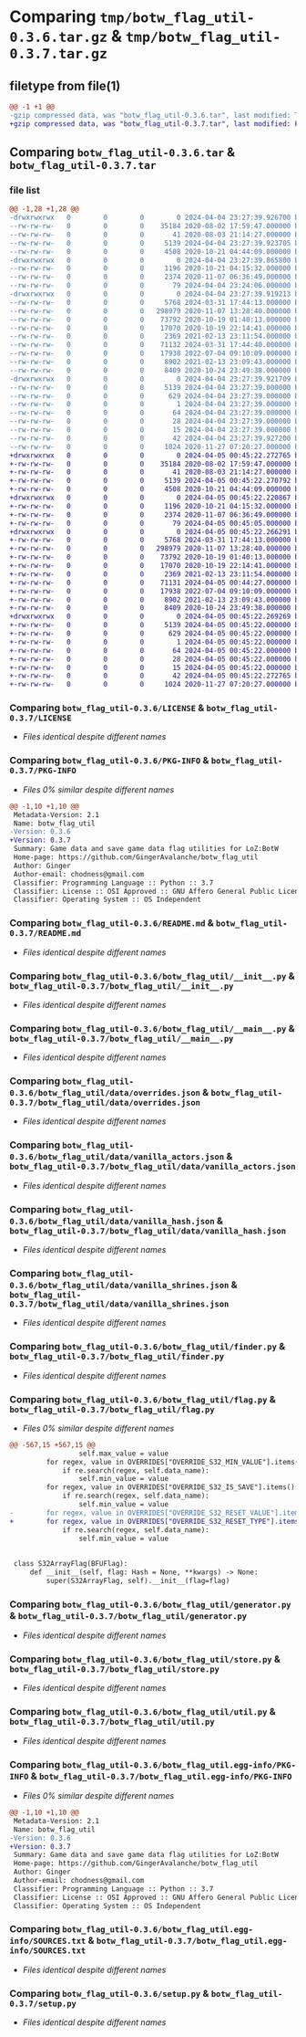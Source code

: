 # Comparing `tmp/botw_flag_util-0.3.6.tar.gz` & `tmp/botw_flag_util-0.3.7.tar.gz`

## filetype from file(1)

```diff
@@ -1 +1 @@
-gzip compressed data, was "botw_flag_util-0.3.6.tar", last modified: Thu Apr  4 23:27:39 2024, max compression
+gzip compressed data, was "botw_flag_util-0.3.7.tar", last modified: Fri Apr  5 00:45:22 2024, max compression
```

## Comparing `botw_flag_util-0.3.6.tar` & `botw_flag_util-0.3.7.tar`

### file list

```diff
@@ -1,28 +1,28 @@
-drwxrwxrwx   0        0        0        0 2024-04-04 23:27:39.926700 botw_flag_util-0.3.6/
--rw-rw-rw-   0        0        0    35184 2020-08-02 17:59:47.000000 botw_flag_util-0.3.6/LICENSE
--rw-rw-rw-   0        0        0       41 2020-08-03 21:14:27.000000 botw_flag_util-0.3.6/MANIFEST.in
--rw-rw-rw-   0        0        0     5139 2024-04-04 23:27:39.923705 botw_flag_util-0.3.6/PKG-INFO
--rw-rw-rw-   0        0        0     4508 2020-10-21 04:44:09.000000 botw_flag_util-0.3.6/README.md
-drwxrwxrwx   0        0        0        0 2024-04-04 23:27:39.865800 botw_flag_util-0.3.6/botw_flag_util/
--rw-rw-rw-   0        0        0     1196 2020-10-21 04:15:32.000000 botw_flag_util-0.3.6/botw_flag_util/__init__.py
--rw-rw-rw-   0        0        0     2374 2020-11-07 06:36:49.000000 botw_flag_util-0.3.6/botw_flag_util/__main__.py
--rw-rw-rw-   0        0        0       79 2024-04-04 23:24:06.000000 botw_flag_util-0.3.6/botw_flag_util/__version__.py
-drwxrwxrwx   0        0        0        0 2024-04-04 23:27:39.919213 botw_flag_util-0.3.6/botw_flag_util/data/
--rw-rw-rw-   0        0        0     5768 2024-03-31 17:44:13.000000 botw_flag_util-0.3.6/botw_flag_util/data/overrides.json
--rw-rw-rw-   0        0        0   298979 2020-11-07 13:28:40.000000 botw_flag_util-0.3.6/botw_flag_util/data/vanilla_actors.json
--rw-rw-rw-   0        0        0    73792 2020-10-19 01:40:13.000000 botw_flag_util-0.3.6/botw_flag_util/data/vanilla_hash.json
--rw-rw-rw-   0        0        0    17070 2020-10-19 22:14:41.000000 botw_flag_util-0.3.6/botw_flag_util/data/vanilla_shrines.json
--rw-rw-rw-   0        0        0     2369 2021-02-13 23:11:54.000000 botw_flag_util-0.3.6/botw_flag_util/finder.py
--rw-rw-rw-   0        0        0    71132 2024-03-31 17:44:40.000000 botw_flag_util-0.3.6/botw_flag_util/flag.py
--rw-rw-rw-   0        0        0    17938 2022-07-04 09:10:09.000000 botw_flag_util-0.3.6/botw_flag_util/generator.py
--rw-rw-rw-   0        0        0     8902 2021-02-13 23:09:43.000000 botw_flag_util-0.3.6/botw_flag_util/store.py
--rw-rw-rw-   0        0        0     8409 2020-10-24 23:49:38.000000 botw_flag_util-0.3.6/botw_flag_util/util.py
-drwxrwxrwx   0        0        0        0 2024-04-04 23:27:39.921709 botw_flag_util-0.3.6/botw_flag_util.egg-info/
--rw-rw-rw-   0        0        0     5139 2024-04-04 23:27:39.000000 botw_flag_util-0.3.6/botw_flag_util.egg-info/PKG-INFO
--rw-rw-rw-   0        0        0      629 2024-04-04 23:27:39.000000 botw_flag_util-0.3.6/botw_flag_util.egg-info/SOURCES.txt
--rw-rw-rw-   0        0        0        1 2024-04-04 23:27:39.000000 botw_flag_util-0.3.6/botw_flag_util.egg-info/dependency_links.txt
--rw-rw-rw-   0        0        0       64 2024-04-04 23:27:39.000000 botw_flag_util-0.3.6/botw_flag_util.egg-info/entry_points.txt
--rw-rw-rw-   0        0        0       28 2024-04-04 23:27:39.000000 botw_flag_util-0.3.6/botw_flag_util.egg-info/requires.txt
--rw-rw-rw-   0        0        0       15 2024-04-04 23:27:39.000000 botw_flag_util-0.3.6/botw_flag_util.egg-info/top_level.txt
--rw-rw-rw-   0        0        0       42 2024-04-04 23:27:39.927200 botw_flag_util-0.3.6/setup.cfg
--rw-rw-rw-   0        0        0     1024 2020-11-27 07:20:27.000000 botw_flag_util-0.3.6/setup.py
+drwxrwxrwx   0        0        0        0 2024-04-05 00:45:22.272765 botw_flag_util-0.3.7/
+-rw-rw-rw-   0        0        0    35184 2020-08-02 17:59:47.000000 botw_flag_util-0.3.7/LICENSE
+-rw-rw-rw-   0        0        0       41 2020-08-03 21:14:27.000000 botw_flag_util-0.3.7/MANIFEST.in
+-rw-rw-rw-   0        0        0     5139 2024-04-05 00:45:22.270792 botw_flag_util-0.3.7/PKG-INFO
+-rw-rw-rw-   0        0        0     4508 2020-10-21 04:44:09.000000 botw_flag_util-0.3.7/README.md
+drwxrwxrwx   0        0        0        0 2024-04-05 00:45:22.220867 botw_flag_util-0.3.7/botw_flag_util/
+-rw-rw-rw-   0        0        0     1196 2020-10-21 04:15:32.000000 botw_flag_util-0.3.7/botw_flag_util/__init__.py
+-rw-rw-rw-   0        0        0     2374 2020-11-07 06:36:49.000000 botw_flag_util-0.3.7/botw_flag_util/__main__.py
+-rw-rw-rw-   0        0        0       79 2024-04-05 00:45:05.000000 botw_flag_util-0.3.7/botw_flag_util/__version__.py
+drwxrwxrwx   0        0        0        0 2024-04-05 00:45:22.266291 botw_flag_util-0.3.7/botw_flag_util/data/
+-rw-rw-rw-   0        0        0     5768 2024-03-31 17:44:13.000000 botw_flag_util-0.3.7/botw_flag_util/data/overrides.json
+-rw-rw-rw-   0        0        0   298979 2020-11-07 13:28:40.000000 botw_flag_util-0.3.7/botw_flag_util/data/vanilla_actors.json
+-rw-rw-rw-   0        0        0    73792 2020-10-19 01:40:13.000000 botw_flag_util-0.3.7/botw_flag_util/data/vanilla_hash.json
+-rw-rw-rw-   0        0        0    17070 2020-10-19 22:14:41.000000 botw_flag_util-0.3.7/botw_flag_util/data/vanilla_shrines.json
+-rw-rw-rw-   0        0        0     2369 2021-02-13 23:11:54.000000 botw_flag_util-0.3.7/botw_flag_util/finder.py
+-rw-rw-rw-   0        0        0    71131 2024-04-05 00:44:27.000000 botw_flag_util-0.3.7/botw_flag_util/flag.py
+-rw-rw-rw-   0        0        0    17938 2022-07-04 09:10:09.000000 botw_flag_util-0.3.7/botw_flag_util/generator.py
+-rw-rw-rw-   0        0        0     8902 2021-02-13 23:09:43.000000 botw_flag_util-0.3.7/botw_flag_util/store.py
+-rw-rw-rw-   0        0        0     8409 2020-10-24 23:49:38.000000 botw_flag_util-0.3.7/botw_flag_util/util.py
+drwxrwxrwx   0        0        0        0 2024-04-05 00:45:22.269269 botw_flag_util-0.3.7/botw_flag_util.egg-info/
+-rw-rw-rw-   0        0        0     5139 2024-04-05 00:45:22.000000 botw_flag_util-0.3.7/botw_flag_util.egg-info/PKG-INFO
+-rw-rw-rw-   0        0        0      629 2024-04-05 00:45:22.000000 botw_flag_util-0.3.7/botw_flag_util.egg-info/SOURCES.txt
+-rw-rw-rw-   0        0        0        1 2024-04-05 00:45:22.000000 botw_flag_util-0.3.7/botw_flag_util.egg-info/dependency_links.txt
+-rw-rw-rw-   0        0        0       64 2024-04-05 00:45:22.000000 botw_flag_util-0.3.7/botw_flag_util.egg-info/entry_points.txt
+-rw-rw-rw-   0        0        0       28 2024-04-05 00:45:22.000000 botw_flag_util-0.3.7/botw_flag_util.egg-info/requires.txt
+-rw-rw-rw-   0        0        0       15 2024-04-05 00:45:22.000000 botw_flag_util-0.3.7/botw_flag_util.egg-info/top_level.txt
+-rw-rw-rw-   0        0        0       42 2024-04-05 00:45:22.272765 botw_flag_util-0.3.7/setup.cfg
+-rw-rw-rw-   0        0        0     1024 2020-11-27 07:20:27.000000 botw_flag_util-0.3.7/setup.py
```

### Comparing `botw_flag_util-0.3.6/LICENSE` & `botw_flag_util-0.3.7/LICENSE`

 * *Files identical despite different names*

### Comparing `botw_flag_util-0.3.6/PKG-INFO` & `botw_flag_util-0.3.7/PKG-INFO`

 * *Files 0% similar despite different names*

```diff
@@ -1,10 +1,10 @@
 Metadata-Version: 2.1
 Name: botw_flag_util
-Version: 0.3.6
+Version: 0.3.7
 Summary: Game data and save game data flag utilities for LoZ:BotW
 Home-page: https://github.com/GingerAvalanche/botw_flag_util
 Author: Ginger
 Author-email: chodness@gmail.com
 Classifier: Programming Language :: Python :: 3.7
 Classifier: License :: OSI Approved :: GNU Affero General Public License v3 or later (AGPLv3+)
 Classifier: Operating System :: OS Independent
```

### Comparing `botw_flag_util-0.3.6/README.md` & `botw_flag_util-0.3.7/README.md`

 * *Files identical despite different names*

### Comparing `botw_flag_util-0.3.6/botw_flag_util/__init__.py` & `botw_flag_util-0.3.7/botw_flag_util/__init__.py`

 * *Files identical despite different names*

### Comparing `botw_flag_util-0.3.6/botw_flag_util/__main__.py` & `botw_flag_util-0.3.7/botw_flag_util/__main__.py`

 * *Files identical despite different names*

### Comparing `botw_flag_util-0.3.6/botw_flag_util/data/overrides.json` & `botw_flag_util-0.3.7/botw_flag_util/data/overrides.json`

 * *Files identical despite different names*

### Comparing `botw_flag_util-0.3.6/botw_flag_util/data/vanilla_actors.json` & `botw_flag_util-0.3.7/botw_flag_util/data/vanilla_actors.json`

 * *Files identical despite different names*

### Comparing `botw_flag_util-0.3.6/botw_flag_util/data/vanilla_hash.json` & `botw_flag_util-0.3.7/botw_flag_util/data/vanilla_hash.json`

 * *Files identical despite different names*

### Comparing `botw_flag_util-0.3.6/botw_flag_util/data/vanilla_shrines.json` & `botw_flag_util-0.3.7/botw_flag_util/data/vanilla_shrines.json`

 * *Files identical despite different names*

### Comparing `botw_flag_util-0.3.6/botw_flag_util/finder.py` & `botw_flag_util-0.3.7/botw_flag_util/finder.py`

 * *Files identical despite different names*

### Comparing `botw_flag_util-0.3.6/botw_flag_util/flag.py` & `botw_flag_util-0.3.7/botw_flag_util/flag.py`

 * *Files 0% similar despite different names*

```diff
@@ -567,15 +567,15 @@
                 self.max_value = value
         for regex, value in OVERRIDES["OVERRIDE_S32_MIN_VALUE"].items():
             if re.search(regex, self.data_name):
                 self.min_value = value
         for regex, value in OVERRIDES["OVERRIDE_S32_IS_SAVE"].items():
             if re.search(regex, self.data_name):
                 self.min_value = value
-        for regex, value in OVERRIDES["OVERRIDE_S32_RESET_VALUE"].items():
+        for regex, value in OVERRIDES["OVERRIDE_S32_RESET_TYPE"].items():
             if re.search(regex, self.data_name):
                 self.min_value = value
 
 
 class S32ArrayFlag(BFUFlag):
     def __init__(self, flag: Hash = None, **kwargs) -> None:
         super(S32ArrayFlag, self).__init__(flag=flag)
```

### Comparing `botw_flag_util-0.3.6/botw_flag_util/generator.py` & `botw_flag_util-0.3.7/botw_flag_util/generator.py`

 * *Files identical despite different names*

### Comparing `botw_flag_util-0.3.6/botw_flag_util/store.py` & `botw_flag_util-0.3.7/botw_flag_util/store.py`

 * *Files identical despite different names*

### Comparing `botw_flag_util-0.3.6/botw_flag_util/util.py` & `botw_flag_util-0.3.7/botw_flag_util/util.py`

 * *Files identical despite different names*

### Comparing `botw_flag_util-0.3.6/botw_flag_util.egg-info/PKG-INFO` & `botw_flag_util-0.3.7/botw_flag_util.egg-info/PKG-INFO`

 * *Files 0% similar despite different names*

```diff
@@ -1,10 +1,10 @@
 Metadata-Version: 2.1
 Name: botw_flag_util
-Version: 0.3.6
+Version: 0.3.7
 Summary: Game data and save game data flag utilities for LoZ:BotW
 Home-page: https://github.com/GingerAvalanche/botw_flag_util
 Author: Ginger
 Author-email: chodness@gmail.com
 Classifier: Programming Language :: Python :: 3.7
 Classifier: License :: OSI Approved :: GNU Affero General Public License v3 or later (AGPLv3+)
 Classifier: Operating System :: OS Independent
```

### Comparing `botw_flag_util-0.3.6/botw_flag_util.egg-info/SOURCES.txt` & `botw_flag_util-0.3.7/botw_flag_util.egg-info/SOURCES.txt`

 * *Files identical despite different names*

### Comparing `botw_flag_util-0.3.6/setup.py` & `botw_flag_util-0.3.7/setup.py`

 * *Files identical despite different names*

